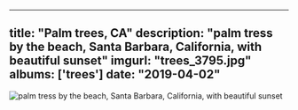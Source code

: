 
---
title: "Palm trees, CA"
description: "palm tress by the beach, Santa Barbara, California, with beautiful sunset"
imgurl: "trees_3795.jpg"
albums: ['trees']
date: "2019-04-02"
---
![palm tress by the beach, Santa Barbara, California, with beautiful sunset](https://apfbvvpren.cloudimg.io/v7/raw.githubusercontent.com/wpix/solid-pipix/master/photos/trees_3795.jpg?width/cdn/n/n)
